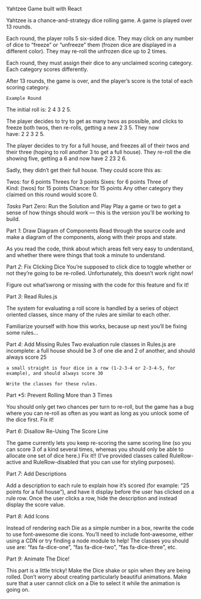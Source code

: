 Yahtzee Game built with React

Yahtzee is a chance-and-strategy dice rolling game. A game is played over 13 rounds.

Each round, the player rolls 5 six-sided dice. They may click on any number of dice to “freeze” or “unfreeze” them (frozen dice are displayed in a different color). They may re-roll the unfrozen dice up to 2 times.

Each round, they must assign their dice to any unclaimed scoring category. Each category scores differently.

After 13 rounds, the game is over, and the player’s score is the total of each scoring category.

``Example Round``

The initial roll is: 2 4 3 2 5.

The player decides to try to get as many twos as possible, and clicks to freeze both twos, then re-rolls, getting a new 2 3 5. They now have: 2 2 3 2 5.

The player decides to try for a full house, and freezes all of their twos and their three (hoping to roll another 3 to get a full house). They re-roll the die showing five, getting a 6 and now have 2 23 2 6.

Sadly, they didn’t get their full house. They could score this as:

Twos: for 6 points
Threes for 3 points
Sixes: for 6 points
Three of Kind: (twos) for 15 points
Chance: for 15 points
Any other category they claimed on this round would score 0.


*Tasks*
Part Zero: Run the Solution and Play
Play a game or two to get a sense of how things should work — this is the version you’ll be working to build.

Part *1*:   Draw Diagram of Components
  Read through the source code and make a diagram of the components, along with their props and state.

  As you read the code, think about which areas felt very easy to understand, and whether there were things that took a minute to understand.

Part *2*:   Fix Clicking Dice
  You’re supposed to click dice to toggle whether or not they’re going to be re-rolled. Unfortunately, this doesn’t work right now!

  Figure out what’swrong or missing with the code for this feature and fix it!

Part *3*:   Read Rules.js

  The system for evaluating a roll score is handled by a series of object oriented classes, since many of the rules are similar to each other.

  Familiarize yourself with how this works, because up next you’ll be fixing some rules…

Part *4*:  Add Missing Rules
  Two evaluation rule classes in Rules.js are incomplete:
    a full house should be 3 of one die and 2 of another, and should always score 25

    a small straight is four dice in a row (1-2-3-4 or 2-3-4-5, for example), and should always score 30

    Write the classes for these rules.

Part *5: Prevent Rolling More than 3 Times

  You should only get two chances per turn to re-roll, but the game has a bug where you can re-roll as often as you want as long as you unlock some of the dice first. Fix it!

Part *6*: Disallow Re-Using The Score Line

  The game currently lets you keep re-scoring the same scoring line (so you can score 3 of a kind several times, whereas you should only be able to allocate one set of dice here.) Fix it!! (I’ve provided classes called RuleRow-active and RuleRow-disabled that you can use for styling purposes).

Part *7*: Add Descriptions

  Add a description to each rule to explain how it’s scored (for example: “25 points for a full house”), and have it display before the user has clicked on a rule row. Once the user clicks a row, hide the description and instead display the score value.

Part *8*: Add Icons

  Instead of rendering each Die as a simple number in a box, rewrite the code to use font-awesome die icons. You’ll need to include font-awesome, either using a CDN or try finding a node module to help! The classes you should use are: “fas fa-dice-one”, “fas fa-dice-two”, “fas fa-dice-three”, etc.

Part *9*: Animate The Dice!

  This part is a little tricky! Make the Dice shake or spin when they are being rolled. Don’t worry about creating particularly beautiful animations. Make sure that a user cannot click on a Die to select it while the animation is going on.

